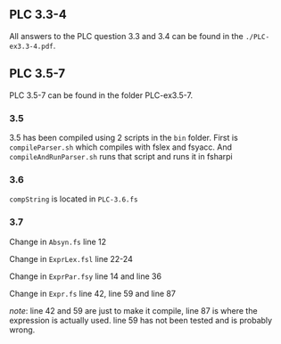 ## PLC 3.3-4
All answers to the PLC question 3.3 and 3.4 can be found in the `./PLC-ex3.3-4.pdf`.

## PLC 3.5-7
PLC 3.5-7 can be found in the folder PLC-ex3.5-7.

### 3.5
3.5 has been compiled using 2 scripts in the `bin` folder. First is `compileParser.sh` which compiles with fslex and fsyacc. And `compileAndRunParser.sh` runs that script and runs it in fsharpi

### 3.6
`compString` is located in `PLC-3.6.fs`

### 3.7
Change in `Absyn.fs` line 12

Change in `ExprLex.fsl` line 22-24

Change in `ExprPar.fsy` line 14 and line 36

Change in `Expr.fs` line 42, line 59 and line 87   

*note*: line 42 and 59 are just to make it compile, line 87 is where the expression is actually used. line 59 has not been tested and is probably wrong.
